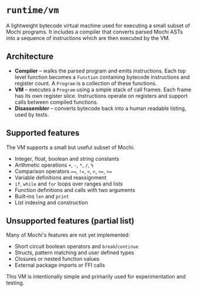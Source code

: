 # `runtime/vm`

A lightweight bytecode virtual machine used for executing a small subset of Mochi programs.  It includes a compiler that converts parsed Mochi ASTs into a sequence of instructions which are then executed by the VM.

## Architecture

* **Compiler** – walks the parsed program and emits instructions.  Each top level function becomes a `Function` containing bytecode instructions and register count.  A `Program` is a collection of these functions.
* **VM** – executes a `Program` using a simple stack of call frames.  Each frame has its own register slice.  Instructions operate on registers and support calls between compiled functions.
* **Disassembler** – converts bytecode back into a human readable listing, used by tests.

## Supported features

The VM supports a small but useful subset of Mochi:

* Integer, float, boolean and string constants
* Arithmetic operations `+`, `-`, `*`, `/`, `%`
* Comparison operators `==`, `!=`, `<`, `>`, `<=`, `>=`
* Variable definitions and reassignment
* `if`, `while` and `for` loops over ranges and lists
* Function definitions and calls with two arguments
* Built‑ins `len` and `print`
* List indexing and construction

## Unsupported features (partial list)

Many of Mochi's features are not yet implemented:

* Short circuit boolean operators and `break`/`continue`
* Structs, pattern matching and user defined types
* Closures or nested function values
* External package imports or FFI calls

This VM is intentionally simple and primarily used for experimentation and testing.
